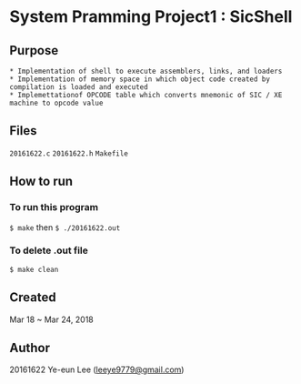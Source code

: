 # System Pramming Project1 : SicShell

## Purpose
```
* Implementation of shell to execute assemblers, links, and loaders
* Implementation of memory space in which object code created by compilation is loaded and executed
* Implemettationof OPCODE table which converts mnemonic of SIC / XE machine to opcode value
```

## Files
```20161622.c```	```20161622.h```	```Makefile```

## How to run
### To run this program  
```$ make``` then ```$ ./20161622.out```
### To delete .out file
```$ make clean```


## Created
Mar 18 ~ Mar 24, 2018 

## Author
20161622 Ye-eun Lee (leeye9779@gmail.com)



